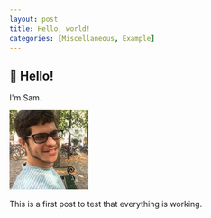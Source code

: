 ```yaml
---
layout: post
title: Hello, world!
categories: [Miscellaneous, Example]
---
```


## 👋 Hello!

I'm Sam.

![image](/images/me.png)

This is a first post to test that everything is working.
